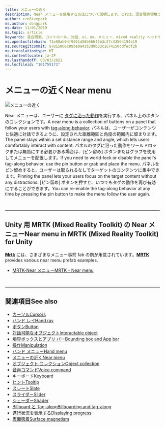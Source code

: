 ```yaml
---
title: メニューの近く
description: Near メニューを使用する方法について説明します。これは、混合現実環境でタグに沿った動作を行うパネル上のボタンのコレクションです。
author: cre8ivepark
ms.author: dongpark
ms.date: 11/01/2019
ms.topic: article
keywords: 混合現実、コントロール、対話、ui、ux、メニュー、mixed reality ヘッドセット、windows mixed reality ヘッドセット、仮想現実ヘッドセット、HoloLens、MRTK、Mixed Reality Toolkit
ms.openlocfilehash: 71e88ab94f9051d58b666f2b3c27c33564194e19
ms.sourcegitcommit: 97815006c09be0a43b3d9b33c1674150cdfecf2b
ms.translationtype: MT
ms.contentlocale: ja-JP
ms.lasthandoff: 03/03/2021
ms.locfileid: "101759173"
---
```

# <a name="near-menu"></a><span data-ttu-id="d1253-104">メニューの近く</span><span class="sxs-lookup"><span data-stu-id="d1253-104">Near menu</span></span>

![メニューの近く](images/UX_Hero_NearMenu.jpg)

<span data-ttu-id="d1253-106">Near メニューは、ユーザーに [タグに沿った動作](billboarding-and-tag-along.md#what-is-a-tag-along)を実行する、パネル上のボタンのコレクションです。</span><span class="sxs-lookup"><span data-stu-id="d1253-106">A near menu is a collection of buttons on a panel that follow your users with [tag-along behavior](billboarding-and-tag-along.md#what-is-a-tag-along).</span></span> <span data-ttu-id="d1253-107">パネルは、ユーザーがコンテンツと快適に対話できるように、設定された距離範囲と角度の範囲内に留まります。</span><span class="sxs-lookup"><span data-stu-id="d1253-107">The panel stays within a set distance range and angle, which lets users comfortably interact with content.</span></span> <span data-ttu-id="d1253-108">パネルのタグに沿った動作をワールドロックまたは無効にする必要がある場合は、[ピン留め] ボタンまたはグラブを使用してメニューを配置します。</span><span class="sxs-lookup"><span data-stu-id="d1253-108">If you need to world-lock or disable the panel's tag-along behavior, use the pin button or grab and place the menu.</span></span> <span data-ttu-id="d1253-109">パネルをピン留めすると、ユーザーは取られるなしでターゲットのコンテンツに集中できます。</span><span class="sxs-lookup"><span data-stu-id="d1253-109">Pinning the panel lets your users focus on the target content without any distractions.</span></span> <span data-ttu-id="d1253-110">[ピン留め] ボタンを押すと、いつでもタグの動作を再び有効にすることができます。</span><span class="sxs-lookup"><span data-stu-id="d1253-110">You can re-enable the tag-along behavior at any time by pressing the pin button to make the menu follow the user again.</span></span>

<br>

---

## <a name="near-menu-in-mrtk-mixed-reality-toolkit-for-unity"></a><span data-ttu-id="d1253-111">Unity 用 MRTK (Mixed Reality Toolkit) の Near メニュー</span><span class="sxs-lookup"><span data-stu-id="d1253-111">Near menu in MRTK (Mixed Reality Toolkit) for Unity</span></span>
<span data-ttu-id="d1253-112">**[Mrtk](https://github.com/Microsoft/MixedRealityToolkit-Unity)** には、さまざまなメニュー事前 fab の例が用意されています。</span><span class="sxs-lookup"><span data-stu-id="d1253-112">**[MRTK](https://github.com/Microsoft/MixedRealityToolkit-Unity)** provides various near menu prefab examples.</span></span>

* [<span data-ttu-id="d1253-113">MRTK-Near メニュー</span><span class="sxs-lookup"><span data-stu-id="d1253-113">MRTK - Near menu</span></span>](https://docs.microsoft.com/windows/mixed-reality/mrtk-docs/features/ux-building-blocks/near-menu.md)

<br>

---

## <a name="see-also"></a><span data-ttu-id="d1253-114">関連項目</span><span class="sxs-lookup"><span data-stu-id="d1253-114">See also</span></span>

* [<span data-ttu-id="d1253-115">カーソル</span><span class="sxs-lookup"><span data-stu-id="d1253-115">Cursors</span></span>](cursors.md)
* [<span data-ttu-id="d1253-116">ハンド レイ</span><span class="sxs-lookup"><span data-stu-id="d1253-116">Hand ray</span></span>](point-and-commit.md)
* [<span data-ttu-id="d1253-117">ボタン</span><span class="sxs-lookup"><span data-stu-id="d1253-117">Button</span></span>](button.md)
* [<span data-ttu-id="d1253-118">対話可能なオブジェクト</span><span class="sxs-lookup"><span data-stu-id="d1253-118">Interactable object</span></span>](interactable-object.md)
* [<span data-ttu-id="d1253-119">境界ボックスとアプリ バー</span><span class="sxs-lookup"><span data-stu-id="d1253-119">Bounding box and App bar</span></span>](app-bar-and-bounding-box.md)
* [<span data-ttu-id="d1253-120">操作</span><span class="sxs-lookup"><span data-stu-id="d1253-120">Manipulation</span></span>](direct-manipulation.md)
* [<span data-ttu-id="d1253-121">ハンド メニュー</span><span class="sxs-lookup"><span data-stu-id="d1253-121">Hand menu</span></span>](hand-menu.md)
* [<span data-ttu-id="d1253-122">メニューの近く</span><span class="sxs-lookup"><span data-stu-id="d1253-122">Near menu</span></span>](near-menu.md)
* [<span data-ttu-id="d1253-123">オブジェクト コレクション</span><span class="sxs-lookup"><span data-stu-id="d1253-123">Object collection</span></span>](object-collection.md)
* [<span data-ttu-id="d1253-124">音声コマンド</span><span class="sxs-lookup"><span data-stu-id="d1253-124">Voice command</span></span>](voice-input.md)
* [<span data-ttu-id="d1253-125">キーボード</span><span class="sxs-lookup"><span data-stu-id="d1253-125">Keyboard</span></span>](keyboard.md)
* [<span data-ttu-id="d1253-126">ヒント</span><span class="sxs-lookup"><span data-stu-id="d1253-126">Tooltip</span></span>](tooltip.md)
* [<span data-ttu-id="d1253-127">スレート</span><span class="sxs-lookup"><span data-stu-id="d1253-127">Slate</span></span>](slate.md)
* [<span data-ttu-id="d1253-128">スライダー</span><span class="sxs-lookup"><span data-stu-id="d1253-128">Slider</span></span>](slider.md)
* [<span data-ttu-id="d1253-129">シェーダー</span><span class="sxs-lookup"><span data-stu-id="d1253-129">Shader</span></span>](shader.md)
* [<span data-ttu-id="d1253-130">Billboard と Tag-along</span><span class="sxs-lookup"><span data-stu-id="d1253-130">Billboarding and tag-along</span></span>](billboarding-and-tag-along.md)
* [<span data-ttu-id="d1253-131">進行状況を表示する</span><span class="sxs-lookup"><span data-stu-id="d1253-131">Displaying progress</span></span>](progress.md)
* [<span data-ttu-id="d1253-132">表面吸着</span><span class="sxs-lookup"><span data-stu-id="d1253-132">Surface magnetism</span></span>](surface-magnetism.md)
